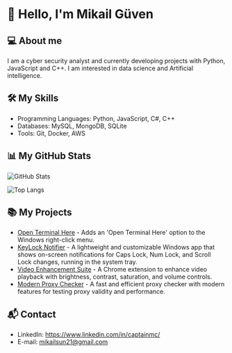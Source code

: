 # 👋 Hello, I'm Mikail Güven

## 💻 About me
I am a cyber security analyst and currently developing projects with Python, JavaScript and C++. I am interested in data science and Artificial intelligence.

## 🛠 My Skills
- Programming Languages: Python, JavaScript, C#, C++
- Databases: MySQL, MongoDB, SQLite
- Tools: Git, Docker, AWS

## 📊 My GitHub Stats
![GitHub Stats](https://github-readme-stats.vercel.app/api?username=captainmgc&show_icons=true&theme=radical)

![Top Langs](https://github-readme-stats.vercel.app/api/top-langs/?username=captainmgc&layout=compact&theme=radical)

## 📚 My Projects
- [Open Terminal Here](https://github.com/captainmgc/openterminalhere) - Adds an 'Open Terminal Here' option to the Windows right-click menu.
- [KeyLock Notifier](https://github.com/captainmgc/key-lock-notifier) - A lightweight and customizable Windows app that shows on-screen notifications for Caps Lock, Num Lock, and Scroll Lock changes, running in the system tray.
- [Video Enhancement Suite](https://github.com/captainmgc/video-enhancement-suite) - A Chrome extension to enhance video playback with brightness, contrast, saturation, and volume controls.
- [Modern Proxy Checker](https://github.com/captainmgc/modern-proxy-checker) - A fast and efficient proxy checker with modern features for testing proxy validity and performance.

## 📬 Contact
- LinkedIn: https://www.linkedin.com/in/captainmc/
- E-mail: mikailsun21@gmail.com



